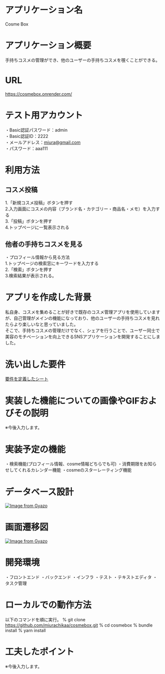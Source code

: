 # アプリケーション名
Cosme Box


# アプリケーション概要
手持ちコスメの管理ができ、他のユーザーの手持ちコスメを覗くことができる。


# URL
https://cosmebox.onrender.com/


# テスト用アカウント
・Basic認証パスワード：admin<br>
・Basic認証ID：2222<br>
・メールアドレス：miura@gmail.com<br>
・パスワード：aaa111<br>


# 利用方法

## コスメ投稿
1.「新規コスメ投稿」ボタンを押す<br>
2.入力画面にコスメの内容（ブランド名・カテゴリー・商品名・メモ）を入力する<br>
3.「投稿」ボタンを押す<br>
4.トップページに一覧表示される<br>


## 他者の手持ちコスメを見る
・プロフィール情報から見る方法<br>
1.トップページの検索窓にキーワードを入力する<br>
2.「検索」ボタンを押す<br>
3.検索結果が表示される。<br>


# アプリを作成した背景
私自身、コスメを集めることが好きで既存のコスメ管理アプリを使用していますが、自己管理がメインの機能になっており、他のユーザーの手持ちコスメを見れたらより楽しいなと思っていました。<br>
そこで、手持ちコスメの管理だけでなく、シェアを行うことで、ユーザー同士で美容のモチベーションを向上できるSNSアプリケーションを開発することにしました。


# 洗い出した要件
[要件を定義したシート](https://docs.google.com/spreadsheets/d/1zWZRKlVfFFPCrZWSvo6b2nzWSWcVYRHJ6yjZxkwTHGk/edit#gid=982722306)


# 実装した機能についての画像やGIFおよびその説明
※今後入力します。


# 実装予定の機能
・検索機能(プロフィール情報、cosme情報どちらでも可)
・消費期限をお知らせしてくれるカレンダー機能
・cosmeのスターレーティング機能

# データベース設計
[![Image from Gyazo](https://i.gyazo.com/533ce1fdc863e708f8840a103f22389f.png)](https://gyazo.com/533ce1fdc863e708f8840a103f22389f)


# 画面遷移図
[![Image from Gyazo](https://i.gyazo.com/2b283054193f5418b4e27701122cb09c.png)](https://gyazo.com/2b283054193f5418b4e27701122cb09c)

# 開発環境
・フロントエンド
・バックエンド
・インフラ
・テスト
・テキストエディタ
・タスク管理


# ローカルでの動作方法
以下のコマンドを順に実行。
% git clone https://github.com/miurachikaa/cosmebox.git
% cd cosmebox
% bundle install
% yarn install


# 工夫したポイント
※今後入力します。


